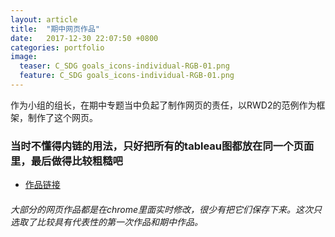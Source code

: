 ```yaml
---
layout: article
title:  "期中网页作品"
date:   2017-12-30 22:07:50 +0800
categories: portfolio
image:
  teaser: C_SDG goals_icons-individual-RGB-01.png
  feature: C_SDG goals_icons-individual-RGB-01.png
---
```


作为小组的组长，在期中专题当中负起了制作网页的责任，以RWD2的范例作为框架，制作了这个网页。 
 
### 当时不懂得内链的用法，只好把所有的tableau图都放在同一个页面里，最后做得比较粗糙吧

- [作品链接](https://Chenyunshi2017.github.io/portfolio/0302.html)

###### 大部分的网页作品都是在chrome里面实时修改，很少有把它们保存下来。这次只选取了比较具有代表性的第一次作品和期中作品。